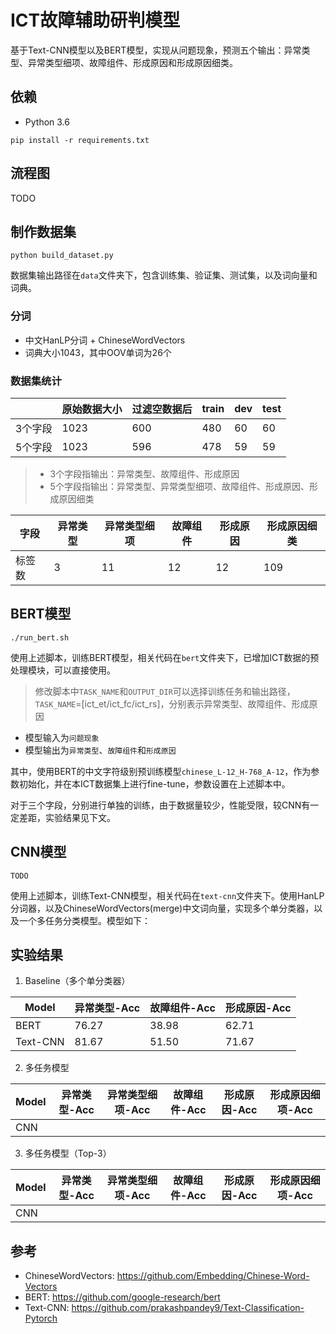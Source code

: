 # ICT故障辅助研判模型
基于Text-CNN模型以及BERT模型，实现从问题现象，预测五个输出：异常类型、异常类型细项、故障组件、形成原因和形成原因细类。

## 依赖
- Python 3.6
```shell script
pip install -r requirements.txt
```

## 流程图

TODO

## 制作数据集

```shell script
python build_dataset.py
```

数据集输出路径在`data`文件夹下，包含训练集、验证集、测试集，以及词向量和词典。

### 分词

- 中文HanLP分词 + ChineseWordVectors
- 词典大小1043，其中OOV单词为26个

### 数据集统计

|         | 原始数据大小 | 过滤空数据后 | train | dev  | test |
| - | - | - | - | - | - |
| 3个字段 | 1023         | 600          | 480   | 60   | 60   |
| 5个字段 | 1023         | 596          | 478   | 59   | 59   |

> - 3个字段指输出：异常类型、故障组件、形成原因
> - 5个字段指输出：异常类型、异常类型细项、故障组件、形成原因、形成原因细类

|字段| 异常类型 | 异常类型细项 | 故障组件 | 形成原因 | 形成原因细类 |
|-| - | - | - | - | - |
|标签数| 3 | 11 | 12 | 12 | 109 |

## BERT模型
```shell script
./run_bert.sh
```
使用上述脚本，训练BERT模型，相关代码在`bert`文件夹下，已增加ICT数据的预处理模块，可以直接使用。

> 修改脚本中`TASK_NAME`和`OUTPUT_DIR`可以选择训练任务和输出路径，`TASK_NAME`=[ict_et/ict_fc/ict_rs]，分别表示异常类型、故障组件、形成原因

- 模型输入为`问题现象`
- 模型输出为`异常类型`、`故障组件`和`形成原因`

其中，使用BERT的中文字符级别预训练模型`chinese_L-12_H-768_A-12`，作为参数初始化，并在本ICT数据集上进行fine-tune，参数设置在上述脚本中。

对于三个字段，分别进行单独的训练，由于数据量较少，性能受限，较CNN有一定差距，实验结果见下文。

## CNN模型
```shell script
TODO
```
使用上述脚本，训练Text-CNN模型，相关代码在`text-cnn`文件夹下。使用HanLP分词器，以及ChineseWordVectors(merge)中文词向量，实现多个单分类器，以及一个多任务分类模型。模型如下：

## 实验结果

1. Baseline（多个单分类器）

| Model    | 异常类型-Acc | 故障组件-Acc | 形成原因-Acc |
| - | - | - | - |
| BERT     | 76.27        | 38.98        | 62.71        |
| Text-CNN | 81.67        | 51.50        | 71.67        |

2. 多任务模型

| Model | 异常类型-Acc | 异常类型细项-Acc | 故障组件-Acc | 形成原因-Acc | 形成原因细项-Acc |
| - | - | - | - | - | - |
| CNN   |              |                  |              |              |

3. 多任务模型（Top-3）

| Model | 异常类型-Acc | 异常类型细项-Acc | 故障组件-Acc | 形成原因-Acc | 形成原因细项-Acc |
| - | - | - | - | - | - |
| CNN   |              |                  |              |              |

## 参考

- ChineseWordVectors: https://github.com/Embedding/Chinese-Word-Vectors
- BERT: https://github.com/google-research/bert
- Text-CNN: https://github.com/prakashpandey9/Text-Classification-Pytorch
